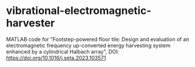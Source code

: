# vibrational-electromagnetic-harvester
MATLAB code for "Footstep-powered floor tile: Design and evaluation of an electromagnetic frequency up-converted energy harvesting system enhanced by a cylindrical Halbach array", DOI: https://doi.org/10.1016/j.seta.2023.103571
